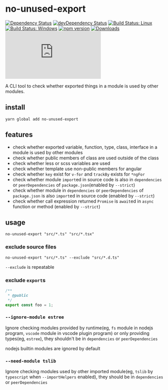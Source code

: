 # no-unused-export

[![Dependency Status](https://david-dm.org/plantain-00/no-unused-export.svg)](https://david-dm.org/plantain-00/no-unused-export)
[![devDependency Status](https://david-dm.org/plantain-00/no-unused-export/dev-status.svg)](https://david-dm.org/plantain-00/no-unused-export#info=devDependencies)
[![Build Status: Linux](https://travis-ci.org/plantain-00/no-unused-export.svg?branch=master)](https://travis-ci.org/plantain-00/no-unused-export)
[![Build Status: Windows](https://ci.appveyor.com/api/projects/status/github/plantain-00/no-unused-export?branch=master&svg=true)](https://ci.appveyor.com/project/plantain-00/no-unused-export/branch/master)
[![npm version](https://badge.fury.io/js/no-unused-export.svg)](https://badge.fury.io/js/no-unused-export)
[![Downloads](https://img.shields.io/npm/dm/no-unused-export.svg)](https://www.npmjs.com/package/no-unused-export)
[![type-coverage](https://img.shields.io/badge/dynamic/json.svg?label=type-coverage&prefix=%E2%89%A5&suffix=%&query=$.typeCoverage.atLeast&uri=https%3A%2F%2Fraw.githubusercontent.com%2Fplantain-00%2Fno-used-export%2Fmaster%2Fpackage.json)](https://github.com/plantain-00/no-used-export)

A CLI tool to check whether exported things in a module is used by other modules.

## install

`yarn global add no-unused-export`

## features

+ check whether exported variable, function, type, class, interface in a module is used by other modules
+ check whether public members of class are used outside of the class
+ check whether less or scss variables are used
+ check whether template use non-public members for angular
+ check whether `key` exist for `v-for` and `trackBy` exists for `*ngFor`
+ check whether module `import`ed in source code is also in `dependencies` or `peerDependencies` of `package.json`(enabled by `--strict`)
+ check whether module in `dependencies` or `peerDependencies` of `package.json` is also `import`ed in source code (enabled by `--strict`)
+ check whether call expression returned `Promise` is `await`ed in `async` function or method (enabled by `--strict`)

## usage

`no-unused-export "src/*.ts" "src/*.tsx"`

### exclude source files

`no-unused-export "src/*.ts" --exclude "src/*.d.ts"`

`--exclude` is repeatable

### exclude `export`s

```ts
/**
 * @public
 */
export const foo = 1;
```

### `--ignore-module estree`

Ignore checking modules provided by runtime(eg, `fs` module in nodejs program, `vscode` module in vscode plugin program) or only providing types(eg, `estree`), they shouldn't be in `dependencies` or `peerDependencies`

nodejs builtin modules are ignored by default

### `--need-module tslib`

Ignore checking modules used by other imported module(eg, `tslib` by `typescript` when `--importHelpers` enabled), they should be in `dependencies` or `peerDependencies`
